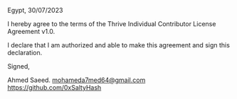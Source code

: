 Egypt, 30/07/2023

I hereby agree to the terms of the Thrive Individual Contributor License
Agreement v1.0.

I declare that I am authorized and able to make this agreement and sign this
declaration.

Signed,

Ahmed Saeed. mohameda7med64@gmail.com https://github.com/0xSaltyHash
